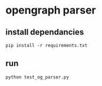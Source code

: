 # opengraph parser

## install dependancies

```
pip install -r requirements.txt
```

## run
```
python test_og_parser.py
```